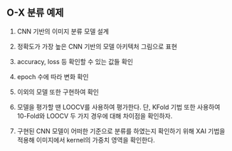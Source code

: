 ## O-X 분류 예제

1. CNN 기반의 이미지 분류 모델 설계

2. 정확도가 가장 높은 CNN 기반의 모델 아키텍처 그림으로 표현

3. accuracy, loss 등 확인할 수 있는 값들 확인

4. epoch 수에 따라 변화 확인

5. 이외의 모델 또한 구현하여 확인

6. 모델을 평가할 땐 LOOCV를 사용하여 평가한다. 단, KFold 기법 또한 사용하여 10-Fold와 LOOCV 두 가지 경우에 대해 차이점을 확인하자.

7. 구현된 CNN 모델이 어떠한 기준으로 분류를 하였는지 확인하기 위해 XAI 기법을 적용해 이미지에서 kernel의 가중치 영역을 확인한다.